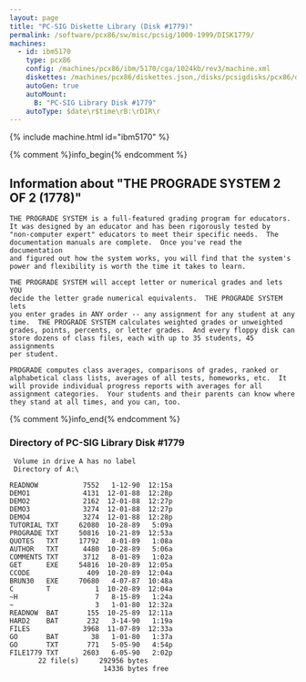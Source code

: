 ```yaml
---
layout: page
title: "PC-SIG Diskette Library (Disk #1779)"
permalink: /software/pcx86/sw/misc/pcsig/1000-1999/DISK1779/
machines:
  - id: ibm5170
    type: pcx86
    config: /machines/pcx86/ibm/5170/cga/1024kb/rev3/machine.xml
    diskettes: /machines/pcx86/diskettes.json,/disks/pcsigdisks/pcx86/diskettes.json
    autoGen: true
    autoMount:
      B: "PC-SIG Library Disk #1779"
    autoType: $date\r$time\rB:\rDIR\r
---
```


{% include machine.html id="ibm5170" %}

{% comment %}info_begin{% endcomment %}

## Information about "THE PROGRADE SYSTEM  2 OF 2 (1778)"

    THE PROGRADE SYSTEM is a full-featured grading program for educators.
    It was designed by an educator and has been rigorously tested by
    "non-computer expert" educators to meet their specific needs.  The
    documentation manuals are complete.  Once you've read the documentation
    and figured out how the system works, you will find that the system's
    power and flexibility is worth the time it takes to learn.
    
    THE PROGRADE SYSTEM will accept letter or numerical grades and lets YOU
    decide the letter grade numerical equivalents.  THE PROGRADE SYSTEM lets
    you enter grades in ANY order -- any assignment for any student at any
    time.  THE PROGRADE SYSTEM calculates weighted grades or unweighted
    grades, points, percents, or letter grades.  And every floppy disk can
    store dozens of class files, each with up to 35 students, 45 assignments
    per student.
    
    PROGRADE computes class averages, comparisons of grades, ranked or
    alphabetical class lists, averages of all tests, homeworks, etc.  It
    will provide individual progress reports with averages for all
    assignment categories.  Your students and their parents can know where
    they stand at all times, and you can, too.
{% comment %}info_end{% endcomment %}


### Directory of PC-SIG Library Disk #1779

     Volume in drive A has no label
     Directory of A:\

    READNOW           7552   1-12-90  12:15a
    DEMO1             4131  12-01-88  12:28p
    DEMO2             2162  12-01-88  12:27p
    DEMO3             3274  12-01-88  12:27p
    DEMO4             3274  12-01-88  12:28p
    TUTORIAL TXT     62080  10-28-89   5:09a
    PROGRADE TXT     50816  10-21-89  12:53a
    QUOTES   TXT     17792   8-01-89   1:08a
    AUTHOR   TXT      4480  10-28-89   5:06a
    COMMENTS TXT      3712   8-01-89   1:02a
    GET      EXE     54816  10-20-89  12:05a
    CCODE              409  10-20-89  12:04a
    BRUN30   EXE     70680   4-07-87  10:48a
    C        T           1  10-20-89  12:04a
    ~H                   7   8-15-89   1:24a
    ~                    3   1-01-80  12:32a
    READNOW  BAT       155  10-25-89  12:11a
    HARD2    BAT       232   3-14-90   1:19a
    FILES             3968  11-07-89  12:33a
    GO       BAT        38   1-01-80   1:37a
    GO       TXT       771   5-05-90   4:54p
    FILE1779 TXT      2603   6-05-90   2:02p
           22 file(s)     292956 bytes
                           14336 bytes free
